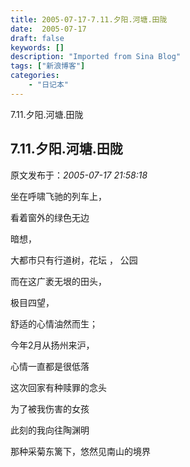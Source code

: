 ```yaml
---
title: 2005-07-17-7.11.夕阳.河塘.田陇
date:  2005-07-17
draft: false
keywords: []
description: "Imported from Sina Blog"
tags: ["新浪博客"]
categories: 
    - "日记本"
---
```

7.11.夕阳.河塘.田陇
## 7.11.夕阳.河塘.田陇

 原文发布于：*2005-07-17 21:58:18*

坐在呼啸飞驰的列车上，

看着窗外的绿色无边

暗想，

大都市只有行道树，花坛 ， 公园

而在这广袤无垠的田头，

极目四望，

舒适的心情油然而生；

 

今年2月从扬州来沪，

心情一直都是很低落

 

这次回家有种赎罪的念头

为了被我伤害的女孩

 

此刻的我向往陶渊明

那种采菊东篱下，悠然见南山的境界

 

 

 

 


